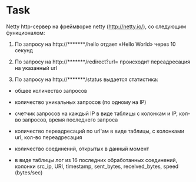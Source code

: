 # Task
Netty
http-сервер на фреймворке netty
(http://netty.io/), со следующим функционалом:



1. По запросу на http://*******/hello отдает «Hello World» через 10 секунд

2. По запросу на http://*******/redirect?url=<url> происходит
переадресация на указанный url

3. По запросу на http://*******/status выдается статистика:

 - общее количество запросов

 - количество уникальных запросов (по одному на IP)

 - счетчик запросов на каждый IP в виде таблицы с колонкам и IP,
кол-во запросов, время последнего запроса

 - количество переадресаций по url'ам  в виде таблицы, с колонками
url, кол-во переадресация

 - количество соединений, открытых в данный момент

 - в виде таблицы лог из 16 последних обработанных соединений, колонки
src_ip, URI, timestamp,  sent_bytes, received_bytes, speed (bytes/sec)
